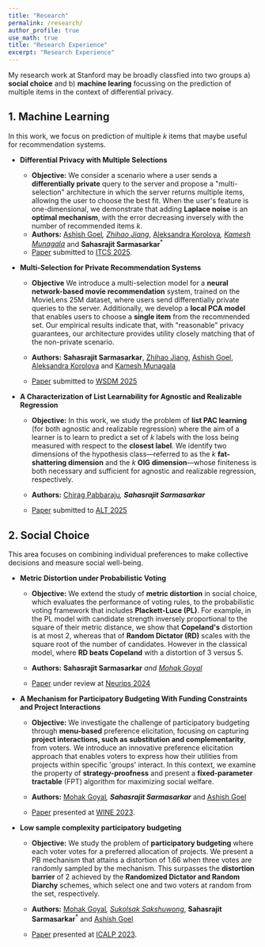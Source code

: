 ```yaml
---
title: "Research"
permalink: /research/
author_profile: true
use_math: true
title: "Research Experience"
excerpt: "Research Experience"
---
```


<!--with differentially private user queries and we study this problem epirically and theoretically. In a side project we also focus on the statisitical complexity of (Probably Approximately Correct) PAC learning of a set of items under regression
-->

<!-- Research projects:  -->

My research work at Stanford may be broadly classfied into two groups a) **social choice** and b) **machine learing** focussing on the prediction of multiple items in the context of differential privacy.



<h2 style="text-align: left;">1. Machine Learning</h2>


In this work, we focus on prediction of multiple $k$ items that maybe useful for recommendation systems.

- **Differential Privacy with Multiple Selections**

    * **Objective:** We consider a scenario where a user sends a **differentially private** query to the server and propose a "multi-selection" architecture in which the server returns multiple items, allowing the user to choose the best fit. When the user's feature is one-dimensional, we demonstrate that adding **Laplace noise** is an **optimal mechanism**, with the error decreasing inversely with the number of recommended items $k$.
    * **Authors:** [Ashish Goel](https://web.stanford.edu/~ashishg/)<sup>*</sup>, [Zhihao Jiang](https://sites.google.com/view/zhihaojiang)<sup>*</sup>, [Aleksandra Korolova](https://www.korolova.com/)<sup>*</sup>, [Kamesh Munagala](https://www.kameshmunagala.org/)<sup>*</sup> and **Sahasrajit Sarmasarkar**<sup>*</sup>
    * [Paper](https://arxiv.org/abs/2407.14641) submitted to [ITCS 2025](http://itcs-conf.org/).

- **Multi-Selection for Private Recommendation Systems**

    * **Objective** We introduce a multi-selection model for a **neural network-based movie recommendation** system, trained on the MovieLens 25M dataset, where users send differentially private queries to the server. Additionally, we develop a **local PCA model** that enables users to choose a **single item** from the recommended set. Our empirical results indicate that, with "reasonable" privacy guarantees, our architecture provides utility closely matching that of the non-private scenario.

    * **Authors:** **Sahasrajit Sarmasarkar**, [Zhihao Jiang](https://sites.google.com/view/zhihaojiang), [Ashish Goel](https://web.stanford.edu/~ashishg/), [Aleksandra Korolova](https://www.korolova.com/) and [Kamesh Munagala](https://www.kameshmunagala.org/)
    * [Paper](https://drive.google.com/file/d/1qE1O2IMk8NjvMG_4jZIUqcdPhbB6Aoai/view?usp=sharing) submitted to [WSDM 2025](https://www.wsdm-conference.org/2025/)

- **A Characterization of List Learnability for Agnostic and Realizable Regression**

    * **Objective:** In this work, we study the problem of **list PAC learning** (for both agnostic and realizable regression) where the aim of a learner is to learn to predict a set of $k$ labels with the loss being measured with respect to the **closest label**. We identify two dimensions of the hypothesis class—referred to as the $k$ **fat-shattering dimension** and the $k$ **OIG dimension**—whose finiteness is both necessary and sufficient for agnostic and realizable regression, respectively. 

    * **Authors:** [Chirag Pabbaraju](https://web.stanford.edu/~cpabbara/)<sup>*</sup>, **Sahasrajit Sarmasarkar**<sup>*</sup>
    * [Paper](https://arxiv.org/pdf/2409.19218) submitted to [ALT 2025](http://algorithmiclearningtheory.org/alt2025/)

<h2 style="text-align: left;">2. Social Choice</h2>

This area focuses on combining individual preferences to make collective decisions and measure social well-being. 

- **Metric Distortion under Probabilistic Voting**

    * **Objective:** We extend the study of **metric distortion** in social choice, which evaluates the performance of voting rules, to the probabilistic voting framework that includes **Plackett-Luce (PL)**. For example, in the PL model with candidate strength inversely proportional to the square of their metric distance, we show that **Copeland's** distortion is at most 2, whereas that of **Random Dictator (RD)** scales with the square root of the number of candidates. However in the classical model, where **RD beats Copeland** with a distortion of 3 versus 5. 

    * **Authors:** **Sahasrajit Sarmasarkar**<sup>*</sup> and [Mohak Goyal](https://sites.google.com/view/mohakg/)<sup>*</sup>
    * [Paper](https://arxiv.org/abs/2405.14223) under review at [Neurips 2024](https://neurips.cc/)

- **A Mechanism for Participatory Budgeting With Funding Constraints and Project Interactions**

    * **Objective:** We investigate the challenge of participatory budgeting through **menu-based** preference elicitation, focusing on capturing **project interactions, such as substitution and complementarity**, from voters. We introduce an innovative preference elicitation approach that enables voters to express how their utilities from projects within specific 'groups' interact. In this context, we examine the property of **strategy-proofness** and present a **fixed-parameter tractable** (FPT) algorithm for maximizing social welfare.

    * **Authors:** [Mohak Goyal](https://sites.google.com/view/mohakg/)<sup>*</sup>, **Sahasrajit Sarmasarkar**<sup>*</sup> and [Ashish Goel](https://web.stanford.edu/~ashishg/)
    * [Paper](https://link.springer.com/chapter/10.1007/978-3-031-48974-7_19) presented at [WINE 2023](https://wine2023.shanghaitech.edu.cn/).

- **Low sample complexity participatory budgeting**

    * **Objective:** We study the problem of **participatory budgeting** where each voter votes for a preferred allocation of projects. We present a PB mechanism that attains a distortion of 1.66 when three votes are randomly sampled by the mechanism. This surpasses the **distortion barrier** of 2 achieved by the **Randomized Dictator and Random Diarchy** schemes, which select one and two voters at random from the set, respectively.

    * **Authors:** [Mohak Goyal](https://sites.google.com/view/mohakg/)<sup>*</sup>, [Sukolsak Sakshuwong](https://sukolsak.com/)<sup>*</sup>, **Sahasrajit Sarmasarkar**<sup>*</sup> and [Ashish Goel](https://web.stanford.edu/~ashishg/)
    * [Paper](https://drops.dagstuhl.de/storage/00lipics/lipics-vol261-icalp2023/LIPIcs.ICALP.2023.70/LIPIcs.ICALP.2023.70.pdf) presented at [ICALP 2023](https://icalp2023.cs.upb.de/).






<!--

1. **Sequential Deliberation in Participatory Budgeting** <br/>
    *Advisor: [Prof. Ashish Goel](https://web.stanford.edu/~ashishg/), Department of Management Science and Engineering, Stanford* <br/>
    *Introduction*: We consider the problem of seqential deliberation in participatory budgeting where randomly sampled agents bargain in rounds with the outcome of the previous round being the diasgreement point for the current round.<br/> 
    * We propose a randomised Nash bargaining scheme which achieves a distortion ratio of 1.66. <br/>
    * We also show that schemes with a single randomly sampled agent (Randomised Dictator) and two sampled agents (Randomised Diarchy) cannot achieve a distortion ratio better than 2. <br/>
    * Paper submitted to [AAMAS, 2023](https://aamas2023.soton.ac.uk/)*


2. **Query Complexity of Heavy-Hitter distribution| Bachelor's Thesis** (Aug '19 - Jan '20) <br/>
  *Guide : [Prof. Nikhil Karamchandani](http://www.ee.iitb.ac.in/~nikhilk/), Department of Electrical Engineering, IIT Bombay* <br/>
  *Introduction*: We studied the problem of identifying the subset of elements in the support of an underlying distribution $\mathcal{P}$ whose probability value is larger than a given threshold $\gamma$, by actively querying an oracle to gain information about a sequence $X_1, X_2, \ldots$ of $i.i.d.$ samples drawn from $\mathcal{P}$ under two different query models $(a)$ each query is an index $i$ and the oracle return the value $X_i$ and $(b)$ each query is a pair $(i,j)$ and the oracle gives a binary answer confirming if $X_i = X_j$ or not.<br/>
  * We propose upper bounds on the query complexity of our algorithm and also derive "matching" lower bounds on any optimal algorithm under both the query models.<br/>
  * We also consider noisy versions of the two query models and propose upper bounds on algorithms to estimate the desired subset of elements.<br/>
  * We derive upper bounds on algorithms for an alternate version of this problem where we wish to identify the subset of support elements which is an "outlier" i.e, whose support probability lies above $k$ standard deviations of the mean and design lower bounds on any optimal algorithm under the first query model.<br/>
  * [Paper](https://arxiv.org/abs/2005.14425) presented at [ISIT, 2021](https://2021.ieee-isit.org/)


3. **Thoerems in redundancies in multi-tasking ** (Jan '20 - Ongoing) <br/>
   *Guide : [Prof. Harish Pillai](https://www.ee.iitb.ac.in/wiki/faculty/hp), Deaprtment of Electrical Engineering, IIT Bombay* <br/>
   *Introduction* : We study the problem of redundancies during distributed computation. We consider a problem of $n$ jobs(tasks) and $c$ servers with $k$ distinct jobs in each server with each job being present in $r$ servers. We attempt to create distributions to ensure minimum redundancies in jobs when a set of $x$ servers chosen uniformly at random return their jobs.
   * We prove that the expectation of the number of distinct jobs is same irrespective of the distribution chosen.<br/>
   * We design a sufficient criterion such that the variance of the number of distinct jobs for any $x$ would be the least amongst all distributions.<br/>
   * We also show that constructions using Balanced Incomplete Block Designs achieved the above requirement for certain values of $n$ and $k$.<br/>   


4. **Straggler mitigation under gradient coding| \[[Report](https://sahasrajit123.github.io/files/partial_gradient_coding_extended.pdf)\]** (Sep '20 - Ongoing) <br/>
   *Guide: [Prof. Lalitha Vadlamani](https://www.iiit.ac.in/people/faculty/lalitha.v), IIIT Hyderabad, [Prof. Nikhil Karamchandani](http://www.ee.iitb.ac.in/~nikhilk/), IIT Bombay* <br/>
   *Introduction* : This is a synchronous gradient coding problem where the master does not expect the sum of all the $k$-gradients but the sum of any $l=\alpha.k$ gradients would suffice. Each of the $n$ child servers is provided with a set of gradients to compute and transmit one or more linear combinations of them. We aim to design schemes which could tolerate upto $s$-stragglers with minimum number of gradients per worker.
   * Designed schemes attaining the lower bound on the number of gradient data subsets assigned to every worker but with high communication load per worker.<br/>
   * Proved that the above scheme is "optimal" in the number of gradients assigned to any worker under certain constraints on $n,l$ and $s$.<br/>
   * We also simulate such schemes using different delay model on machines and show empirically that such schemes may indeed converge faster than full recovery schemes and the ones which don't use any coding.<br/>
   * [Paper](https://arxiv.org/abs/2102.10163) presented at [ISIT, 2021](https://2021.ieee-isit.org/)
   

 
4. **On the early spreading rate of COVID-19 in India| \[[Report](https://www.researchgate.net/publication/340898213_On_the_early_spreading_rate_of_COVID-19_in_India)\]** (Mar '20 - Apr '20) <br/>
   *Guide: [Prof. D.Manjunath](https://www.ee.iitb.ac.in/wiki/faculty/dmanju), Department of Electrical Engineering, IIT Bombay* <br/>
  *Introduction*: We attempted to model the early spreading of CoVID-19  in India and other countries using subtle variations of graphical SIR(Susceptible Infected Recovered) models.
  * Studied various SIR models to approximately model the spread rate of CoVID-19 in India.<br/>
  * Three different models were simulated for four different countries to estimate the contact rates using the data available on the number of cases.<br/>
   


5. **Approximately Optimal Arms Identification of a MAB| \[[Slides](https://Sahasrajit123.github.io/files/Top_k_Arm_Selection.pdf)\]** (Aug '19 - Nov '19) <br/>
   *Guide : [Prof. Sharayu Moharir](https://www.ee.iitb.ac.in/web/people/faculty/home/sharayum), Department of Electrical Engineering, IIT Bombay* <br/>
   *Introduction*: This is a MAB (Multi Arm Bandit) setting problem where we wish to identify a set of top $m$ arms with $\epsilon$-error tolerance correctly with probability at least $(1-\delta)$. This algorithm proceeds in rounds with each round divided into 2 events- Sampling Strategy and Stoppping Criterion.
   * Modified the stopping criterion and the confidence intervals in a previous work on PAC optimal subsets.<br/>
   * Theoretically proved $2/3^{rd}$ factor improvement in the pull complexity with the above modifications.<br/>
    
-->




  


<!---
My research interests broadly lie in **Applied Probability, Learning Theory, Optimization, Game Theory** and **Social Networks**. I am primarily interested in theoretical aspects of problems in these fields and I also like to apply these tools to solve real world problems.


Research Projects:
===
1.  **Strategic Interaction on Networks with Imperfect Substitutability | Master's Thesis** (June '18 - Present) <br/>
    *Guide : [Prof. Ankur Kulkarni](http://www.sc.iitb.ac.in/~ankur/), Systems & Control Department, IIT Bombay* <br/>
    *Introduction*: We study a public goods game on networks with imperfect substitutability, wherein each node is an agent and the action performed is the effort put in the game. The benefit function of each player is dependent on the sum of their own effort and a substitutability factor times the sum of effort of each of their neighbours. The cost is dependent on only one's own effort.
    * Proved that the Nash equilibria of a public goods game on a network are given by suitably scaled solutions to a Linear Complementarity Problem defined using the adjacency matrix of the underlying graph.<br/>
    * Characterized the effort maximizing solutions of public goods game using special structures on the graph which are generalizations of independent sets.<br/>
    * Derived absolute upper bounds for the aggregate effort of any equilibria when the underlying graphs are trees.<br/>
    
2.  **On independent Cliques and Linear Complementarity Problems | Master's Thesis** (June '18 - November '18) <br/>
    *Guide : [Prof. Ankur Kulkarni](http://www.sc.iitb.ac.in/~ankur/), Systems & Control Department, IIT Bombay* <br/>
    *Introduction*: Linear Complementarity Problem (LCP(M,q)) is an optimization problem defined as  "Find x such that x >= 0, y = Mx + q >= 0,  y^Tx =  0". We study the l<sub>1</sub> norm maximizing solutions of LCP(I + dA,-e), where A is the adjacency matrix of a graph, d belongs to the interval (0,\infty) and e is the vector of 1's.
    * Generalized the concept of independent sets to a union of independent cliques and defined solutions of the LCP(I + dA,-e) with support as union of independent cliques as Independent Clique Solutions (ICS).<br/>
    * Derived an algorithm which constructs an ICS of the LCP(I + dA,-e) for suitable d.<br/>
    * Proved that the maximum l<sub>1</sub> norm amongst all the LCP(I + dA,-e) solutions is achieved by an ICS.<br/>
    * For d >= 1, proved that  the maximum weighted l<sub>1</sub> norm is achieved at the characteristic vector of a maximum weighted independent set.<br/>
    * [Paper](https://arxiv.org/abs/1811.09798) submitted to **Mathematics of Operations Research** 
    
3.  **Estimation of edge resistances using MCMC** (July '17 - October '17) <br/>
    *Guide : [Prof. Vivek Borkar](https://www.ee.iitb.ac.in/web/faculty/homepage/borkar), EE Department, IIT Bombay* <br/>
    *Introduction*: The effective resistance of an edge is the resistance assuming all edges are of resistance 1 unit, which is an important metric in social networks and useful for graph sparsification. We provide a fast (O(nlog(n))) algorithm for estimating edge resistances of a graph.
    * Derived an Markov Chain Monte Carlo (MCMC) based algorithm in a Probably Approximately Correct(PAC) Learning framework to estimate effective edge resistances of a graph.<br/>
    * Provided the complexity analysis and achieved faster convergent rates than existing MCMC algorithms by using Aldous' and Wilson's Algorithm to generate uniform random spanning trees.<br/>
    * Illustrated using simulations that the estimates give the correct order (ranking) of resistances much faster than the time each estimate takes to converge to the true resistance value.<br/>
    \[[Report](https://kc1729.github.io/files/RnD_Report.pdf)\]

4. **Risk Aware Economic Dispatch | Summer Internship** (January '17 - April '17) <br/>
    *Guide : [Prof. Rahul Jain](http://www-bcf.usc.edu/~rahuljai/Welcome.html), EE Department, University of Southern California* <br/>
    *Introduction*: Economic dispatch solves the optimal output of electricity generation facilities, to meet the system load, at the lowest possible cost, subject to transmission and operational constraints. We consider the risk averse version of this problem and solve it.
    * Surveyed the literature of Stochastic Programming and algorithms to solve multistage stochastic programs.<br/>
    * Studied various type of Risk Measures applicable to Power Markets and reformulated the economic dispatch problem to make it solvable under the risk aware and stochastic regime.<br/>
    * Simplified the problem involving CVaR risk measure into a risk neutral stochastic program which can be solved using standard algorithms like Stochastic Decomposition.<br/>
    \[[Report](https://kc1729.github.io/files/report_ver1.pdf)\]

5.  **A Reinforcement Learning Algorithm for Restless Bandits** (January '17 - April '17) <br/>
    *Guide : [Prof. Vivek Borkar](https://www.ee.iitb.ac.in/web/faculty/homepage/borkar), EE Department, IIT Bombay* <br/>
    *Introduction*: The restless bandit problem is to find optimal policies which choose to keep each bandit active or passive at every time step. They use a heuristic called Whittle Index which gives a threshold based near optimal policy. However, computing the Whittle Index is intractable in general and we provide an algorithm to find it.
    * Proposed and analyzed a two timescale learning algorithm to learn the Whittle index for indexable restless bandits which uses the LSPE(Least Squares Policy Evaluation) and Gradient Descent schemes.<br/>
    * Used Linear Function Approximation and Approximate Dynamic Programming to learn the previously intractable Whittle Index Heuristic to solve the restless bandits problem.<br/>
    * Conducted simulations to test our algorithm in scheduling of web crawlers for ephemeral content.<br/>
    * [Paper](https://ieeexplore.ieee.org/abstract/document/8307959) published in Indian Control Conference 2018.<br/>
-->
